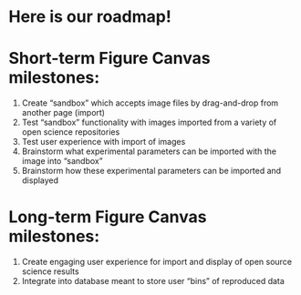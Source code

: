# Here is our roadmap! 


# Short-term Figure Canvas milestones:

1. Create “sandbox” which accepts image files by drag-and-drop from another page (import)
2. Test “sandbox” functionality with images imported from a variety of open science repositories
3. Test user experience with import of images 
4. Brainstorm what experimental parameters can be imported with the image into “sandbox”
5. Brainstorm how these experimental parameters can be imported and displayed


# Long-term Figure Canvas milestones:

1. Create engaging user experience for import and display of open source science results
2. Integrate into database meant to store user “bins” of reproduced data
